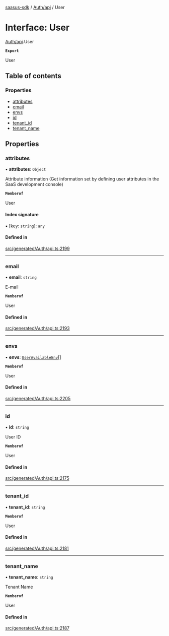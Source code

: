 [saasus-sdk](../README.md) / [Auth/api](../modules/Auth_api.md) / User

# Interface: User

[Auth/api](../modules/Auth_api.md).User

**`Export`**

User

## Table of contents

### Properties

- [attributes](Auth_api.User.md#attributes)
- [email](Auth_api.User.md#email)
- [envs](Auth_api.User.md#envs)
- [id](Auth_api.User.md#id)
- [tenant\_id](Auth_api.User.md#tenant_id)
- [tenant\_name](Auth_api.User.md#tenant_name)

## Properties

### attributes

• **attributes**: `Object`

Attribute information (Get information set by defining user attributes in the SaaS development console)

**`Memberof`**

User

#### Index signature

▪ [key: `string`]: `any`

#### Defined in

[src/generated/Auth/api.ts:2199](https://github.com/saasus-platform/saasus-sdk-javascript/blob/c67ac22/src/generated/Auth/api.ts#L2199)

___

### email

• **email**: `string`

E-mail

**`Memberof`**

User

#### Defined in

[src/generated/Auth/api.ts:2193](https://github.com/saasus-platform/saasus-sdk-javascript/blob/c67ac22/src/generated/Auth/api.ts#L2193)

___

### envs

• **envs**: [`UserAvailableEnv`](Auth_api.UserAvailableEnv.md)[]

**`Memberof`**

User

#### Defined in

[src/generated/Auth/api.ts:2205](https://github.com/saasus-platform/saasus-sdk-javascript/blob/c67ac22/src/generated/Auth/api.ts#L2205)

___

### id

• **id**: `string`

User ID

**`Memberof`**

User

#### Defined in

[src/generated/Auth/api.ts:2175](https://github.com/saasus-platform/saasus-sdk-javascript/blob/c67ac22/src/generated/Auth/api.ts#L2175)

___

### tenant\_id

• **tenant\_id**: `string`

**`Memberof`**

User

#### Defined in

[src/generated/Auth/api.ts:2181](https://github.com/saasus-platform/saasus-sdk-javascript/blob/c67ac22/src/generated/Auth/api.ts#L2181)

___

### tenant\_name

• **tenant\_name**: `string`

Tenant Name

**`Memberof`**

User

#### Defined in

[src/generated/Auth/api.ts:2187](https://github.com/saasus-platform/saasus-sdk-javascript/blob/c67ac22/src/generated/Auth/api.ts#L2187)
